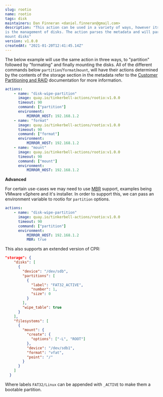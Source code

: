 ```yaml
---
slug: rootio
name: rootio
tags: disk
maintainers: Dan Finneran <daniel.finneran@gmail.com>
description: "This action can be used in a variety of ways, however its core functionality
is the management of disks. The action parses the metadata and will partition, format and
mount disks"
version: v1.0.0
createdAt: "2021-01-20T12:41:45.14Z"
---
```


The below example will use the same action in three ways, to "partition" followed by "formating" and
finally mounting the disks. All of the different commands below `partition`/`format`/`mount`, will
have their actions determined by the contents of the storage section in the metadata refer to the
[Customer Partitioning and RAID](https://metal.equinix.com/developers/docs/servers/custom-partitioning-raid/) documentation for more information.

```yaml
actions:
    - name: "disk-wipe-partition"
      image: quay.io/tinkerbell-actions/rootio:v1.0.0
      timeout: 90
      command: ["partition"]
      environment:
          MIRROR_HOST: 192.168.1.2
    - name: "format"
      image: quay.io/tinkerbell-actions/rootio:v1.0.0
      timeout: 90
      command: ["format"]
      environment:
          MIRROR_HOST: 192.168.1.2
    - name: "mount"
      image: quay.io/tinkerbell-actions/rootio:v1.0.0
      timeout: 90
      command: ["mount"]
      environment:
          MIRROR_HOST: 192.168.1.2
```

**Advanced**

For certain use-cases we may need to use [MBR]() support, examples being
VMware vSphere and it's installer. In order to support this, we can pass
an environment variable to rootio for `partition` options. 

```yaml
actions:
    - name: "disk-wipe-partition"
      image: quay.io/tinkerbell-actions/rootio:v1.0.0
      timeout: 90
      command: ["partition"]
      environment:
          MIRROR_HOST: 192.168.1.2
          MBR: true
```

This also supports an extended version of CPR:

```json
"storage": {
    "disks": [
      {
        "device": "/dev/sdb",
        "partitions": [
          {
            "label": "FAT32_ACTIVE",
            "number": 1,
            "size": 0
          }
        ],
        "wipe_table": true
      }
    ],
    "filesystems": [
      {
        "mount": {
          "create": {
            "options": ["-L", "ROOT"]
          },
          "device": "/dev/sdb1",
          "format": "vfat",
          "point": "/"
        }
      }
    ]
  }
```

Where labels `FAT32/Linux` can be appended with `_ACTIVE` to make them a 
bootable partition.